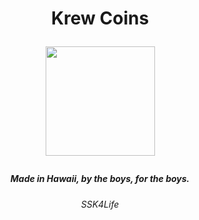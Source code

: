 <h1 align="center"><strong>
 
 Krew Coins
 
 <img src="https://i.imgur.com/IknznCr.jpg"
 width="175" height="175">
 
 </strong></h1>

 <h5 align="center">
 
 Made in Hawaii, by the boys, for the boys.
 <h6 align="center"><weak>
SSK4Life
